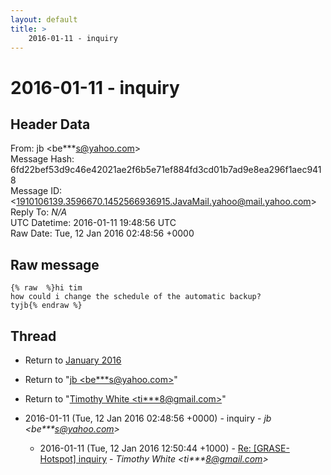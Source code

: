 ```yaml
---
layout: default
title: >
    2016-01-11 - inquiry
---
```


# 2016-01-11 - inquiry

## Header Data

From: jb \<be***s@yahoo.com\><br>
Message Hash: 6fd22bef53d9c46e42021ae2f6b5e71ef884fd3cd01b7ad9e8ea296f1aec9418<br>
Message ID: \<1910106139.3596670.1452566936915.JavaMail.yahoo@mail.yahoo.com\><br>
Reply To: _N/A_<br>
UTC Datetime: 2016-01-11 19:48:56 UTC<br>
Raw Date: Tue, 12 Jan 2016 02:48:56 +0000<br>

## Raw message

```
{% raw  %}hi tim
how could i change the schedule of the automatic backup?
tyjb{% endraw %}
```

## Thread

+ Return to [January 2016](/archive/2016/01)

+ Return to "[jb <be***s<span>@</span>yahoo.com>](/authors/be___s_at_yahoo_com)"
+ Return to "[Timothy White <ti***8<span>@</span>gmail.com>](/authors/ti___8_at_gmail_com)"

+ 2016-01-11 (Tue, 12 Jan 2016 02:48:56 +0000) - inquiry - _jb \<be***s@yahoo.com\>_
  + 2016-01-11 (Tue, 12 Jan 2016 12:50:44 +1000) - [Re: [GRASE-Hotspot] inquiry](/archive/2016/01/2155e17117594a5665eadac6309cca942753d71ec8265e42f94343a9e3ff8b60) - _Timothy White \<ti***8@gmail.com\>_

